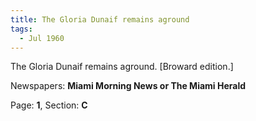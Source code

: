 ```yaml
---  
title: The Gloria Dunaif remains aground  
tags:  
  - Jul 1960  
---  
```

  
The Gloria Dunaif remains aground. [Broward edition.]  
  
Newspapers: **Miami Morning News or The Miami Herald**  
  
Page: **1**, Section: **C** 

